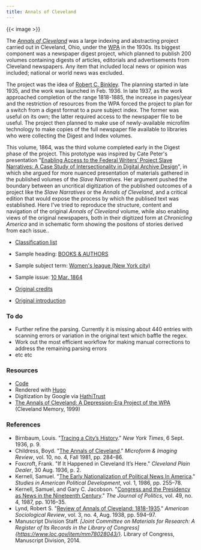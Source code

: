 ```yaml
---
title: Annals of Cleveland
---
```


{{< image >}}

The [*Annals of Cleveland*](http://www.clevelandmemory.org/speccoll/annals/) was a large indexing and abstracting project
carried out in Cleveland, Ohio, under the [WPA](https://en.wikipedia.org/wiki/Works_Progress_Administration) in the 1930s. Its biggest component was a
newspaper digest project, which planned to publish 200 volumes containing digests of articles, editorials and advertisements from Cleveland newspapers. Any item that included local news or opinion was included; national or world news was excluded.

The project was the idea of [Robert C. Binkley](https://en.wikipedia.org/wiki/Robert_C._Binkley). The  planning started in late 1935, and the work was launched in Feb. 1936. In late 1937, as the work approached completion of the range 1818-1885, the increase in pages/year and the restriction of resources from the WPA forced the project to plan for a switch from a digest format to a pure subject index. The former was useful on its own; the latter required access to the newspaper file to be useful. The project then planned to make use of newly-available microfilm technology to make copies of the full newspaper file available to libraries who were collecting the Digest and Index volumes.

This volume, 1864, was the third volume completed early in the Digest phase of the project. This prototype was inspired by Cate Peter's presentation "[Enabling Access to the Federal Writers’ Project Slave Narratives: A Case Study of Intersectionality in Digital Archive Design](https://www.youtube.com/watch?v=yi3t7MDO0IM)", in which she argued for more nuanced presentation of materials gathered in the published volumes of the *Slave Narratives*. Her argument pushed the boundary between an uncritical digitization of the published outcomes of a project like the *Slave Narratives* or the *Annals of Cleveland*, and a critical edition that would expose the process by which the publised text was established. Here I've tried to reproduce the structure, content and navigation of the original *Annals of Cleveland* volume, while also enabling views of the original newspapers, both in their digitized form at *Chronicling America* and in schematic form showing the positons of stories derived from each issue..

- [Classification list](classification/)
- Sample heading: [BOOKS & AUTHORS](headings/books-and-authors/)
- Sample subject term: [Women's league (New York city)](terms/womens-league-new-york-city/)
- Sample issue:  [10 Mar. 1864](issues/1864-03-10/)

- [Original credits](source/credits/)
- [Original introduction](source/introduction/)

### To do

- Further refine the parsing. Currently it is missing about 440 entries with scanning errors or variation in the original text which baffle the regex.
- Work out the most efficient workflow for making manual corrections to
  address the remaining parsing errors
- etc etc

### Resources

- [Code](https://github.com/pbinkley/annals-of-cleveland)
- Rendered with [Hugo](https://gohugo.io/)
- Digitization by Google via [HathiTrust](https://babel.hathitrust.org/cgi/ssd?id=iau.31858046133199)
- [The Annals of Cleveland: A Depression-Era Project of the WPA](http://www.clevelandmemory.org/speccoll/annals/) (Cleveland Memory, 1999)

### References

- Birnbaum, Louis. "[Tracing a City’s History](https://timesmachine.nytimes.com/timesmachine/1936/09/06/87987576.html?pageNumber=140)." *New York Times*, 6 Sept. 1936, p. 9.
- Childress, Boyd. "[The Annals of Cleveland](https://doi.org/10.1515/mfir.1981.10.4.284)." *Microform & Imaging Review*, vol. 10, no. 4, Fall 1981, pp. 284–86.
- Foxcroft, Frank. "If It Happened in Cleveland It’s Here." *Cleveland Plain Dealer*, 30 Aug. 1936, p. 2.
- Kernell, Samuel. "[The Early Nationalization of Political News In America](https://doi.org/10.1017/S0898588X00000377)." *Studies in American Political Development*, vol. 1, 1986, pp. 255–78.
- Kernell, Samuel, and Gary C. Jacobson. "[Congress and the Presidency as News in the Nineteenth Century](https://doi.org/10.2307/2130782)." *The Journal of Politics*, vol. 49, no. 4, 1987, pp. 1016–35.
- Lynd, Robert S. "[Review of Annals of Cleveland: 1818-1935](https://doi.org/10.2307/2083919)." *American Sociological Review*, vol. 3, no. 4, Aug. 1938, pp. 594–97.
- Manuscript Division Staff. *[Joint Committee on Materials for Research: A Register of Its Records in the Library of Congress]{https://www.loc.gov/item/mm78028043/}*. Library of Congress, Manuscript Division, 2014.
